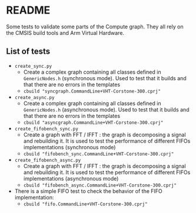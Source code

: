 # README

Some tests to validate some parts of the Compute graph. They all rely on the CMSIS build tools and Arm Virtual Hardware.

## List of tests

* `create_sync.py`
  * Create a complex graph containing all classes defined in `GenericNodes.h` (synchronous mode). Used to test that it builds and that there are no errors in the templates
  * `cbuild "syncgraph.CommandLine+VHT-Corstone-300.cprj" `
* `create_async.py`
  * Create a complex graph containing all classes defined in `GenericNodes.h` (asynchronous mode). Used to test that it builds and that there are no errors in the templates
  * `cbuild "asyncgraph.CommandLine+VHT-Corstone-300.cprj" `
* `create_fifobench_sync.py`
  * Create a graph with FFT / IFFT : the graph is decomposing a signal and rebuilding it. It is used to test the performance of different FIFOs implementations (synchronous mode)
  * `cbuild "fifobench_sync.CommandLine+VHT-Corstone-300.cprj"`
* `create_fifobench_async.py`
  * Create a graph with FFT / IFFT : the graph is decomposing a signal and rebuilding it. It is used to test the performance of different FIFOs implementations (asynchronous mode)
  * `cbuild "fifobench_async.CommandLine+VHT-Corstone-300.cprj"`
* There is a simple FIFO test to check the behavior of the FIFO implementation:
  * `cbuild "fifo.CommandLine+VHT-Corstone-300.cprj" `